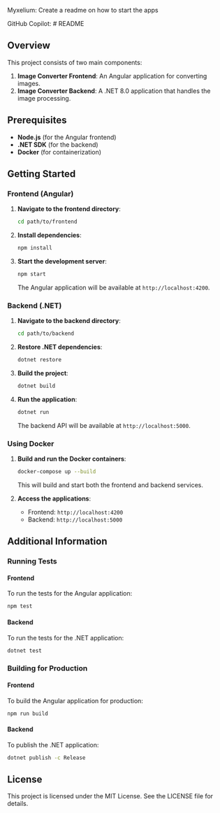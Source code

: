 Myxelium: Create a readme on how to start the apps

GitHub Copilot: # README

## Overview

This project consists of two main components:
1. **Image Converter Frontend**: An Angular application for converting images.
2. **Image Converter Backend**: A .NET 8.0 application that handles the image processing.

## Prerequisites

- **Node.js** (for the Angular frontend)
- **.NET SDK** (for the backend)
- **Docker** (for containerization)

## Getting Started

### Frontend (Angular)

1. **Navigate to the frontend directory**:
    ```sh
    cd path/to/frontend
    ```

2. **Install dependencies**:
    ```sh
    npm install
    ```

3. **Start the development server**:
    ```sh
    npm start
    ```

    The Angular application will be available at `http://localhost:4200`.

### Backend (.NET)

1. **Navigate to the backend directory**:
    ```sh
    cd path/to/backend
    ```

2. **Restore .NET dependencies**:
    ```sh
    dotnet restore
    ```

3. **Build the project**:
    ```sh
    dotnet build
    ```

4. **Run the application**:
    ```sh
    dotnet run
    ```

    The backend API will be available at `http://localhost:5000`.

### Using Docker

1. **Build and run the Docker containers**:
    ```sh
    docker-compose up --build
    ```

    This will build and start both the frontend and backend services.

2. **Access the applications**:
    - Frontend: `http://localhost:4200`
    - Backend: `http://localhost:5000`

## Additional Information

### Running Tests

#### Frontend

To run the tests for the Angular application:
```sh
npm test
```

#### Backend

To run the tests for the .NET application:
```sh
dotnet test
```

### Building for Production

#### Frontend

To build the Angular application for production:
```sh
npm run build
```

#### Backend

To publish the .NET application:
```sh
dotnet publish -c Release
```

## License

This project is licensed under the MIT License. See the LICENSE file for details.
